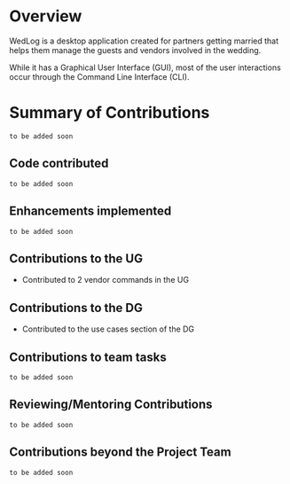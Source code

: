 # Overview

WedLog is a desktop application created for partners getting married that helps them manage the guests and vendors involved in the wedding.

While it has a Graphical User Interface (GUI), most of the user interactions occur through the Command Line Interface (CLI).

# Summary of Contributions
`to be added soon`

## Code contributed
`to be added soon`

## Enhancements implemented
`to be added soon`

## Contributions to the UG
- Contributed to 2 vendor commands in the UG

## Contributions to the DG
- Contributed to the use cases section of the DG

## Contributions to team tasks
`to be added soon`

## Reviewing/Mentoring Contributions
`to be added soon`

## Contributions beyond the Project Team
`to be added soon`
